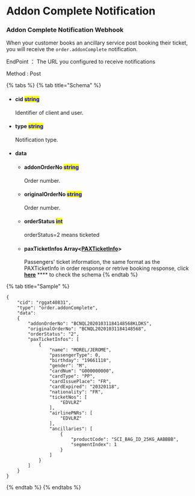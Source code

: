 # Addon Complete Notification

### Addon Complete Notification Webhook

When your customer books an ancillary service post booking their ticket, you will receive the `order.addonComplete` notification.

EndPoint ： The URL you configured to receive notifications&#x20;

Method : Post

{% tabs %}
{% tab title="Schema" %}
*   #### cid                                  <mark style="color:blue;">string</mark>                                                                                                &#x20;

    Identifier of client and user.
*   #### type                              <mark style="color:blue;">string</mark>                                                                                                 &#x20;

    Notification type.
* #### data                                                                                                                                                          <mark style="color:blue;"></mark>                                                                                      &#x20;
  *   #### addonOrderNo                                  <mark style="color:blue;">string</mark>                                                         &#x20;

      Order number.
  *   #### originalOrderNo                               <mark style="color:blue;">string</mark>                                                         &#x20;

      Order number.
  *   #### orderStatus                                        <mark style="color:blue;">int</mark>                                                                            &#x20;

      orderStatus=2 means ticketed
  *   #### paxTicketInfos                                  Array<[PAXTicketInfo](broken-reference)>                                   <mark style="color:blue;"></mark>                                  &#x20;

      Passengers' ticket information, the same format as the PAXTicketInfo in order response or retrive booking response, click [**here**](broken-reference) **** to check the schema
{% endtab %}

{% tab title="Sample" %}
```
{
    "cid": "rggat40831",
    "type": "order.addonComplete",
    "data":
    {
        "addonOrderNo": "BCNQL20201031184148568KLDKS",
        "originalOrderNo": "BCNQL20201031184148568",
        "orderStatus": "2",
        "paxTicketInfos": [
            {
                "name": "MOREL/JEROME",
                "passengerType": 0,
                "birthday": "19661118",
                "gender": "M",
                "cardNum": "G000000000",
                "cardType": "PP",
                "cardIssuePlace": "FR",
                "cardExpired": "20320118",
                "nationality": "FR",
                "ticketNos": [
                    "EDVLRZ"
                ],
                "airlinePNRs": [
                    "EDVLRZ"
                ],
                "ancillaries": [
                    {
                        "productCode": "SCI_BAG_ID_25KG_AABBBB",
                        "segmentIndex": 1
                    }
                ]
            }
        ]
    }  
}
```


{% endtab %}
{% endtabs %}
